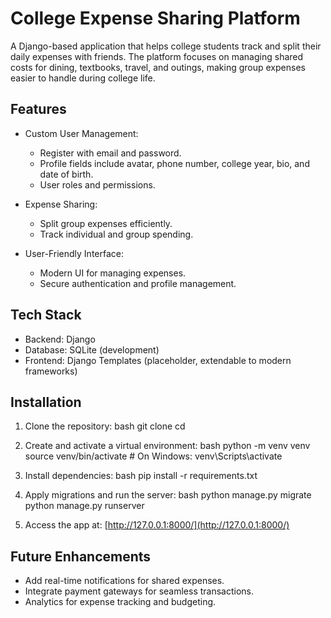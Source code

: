 # College Expense Sharing Platform

A Django-based application that helps college students track and split their daily expenses with friends. The platform focuses on managing shared costs for dining, textbooks, travel, and outings, making group expenses easier to handle during college life.

## Features
- Custom User Management:
  - Register with email and password.
  - Profile fields include avatar, phone number, college year, bio, and date of birth.
  - User roles and permissions.

- Expense Sharing:
  - Split group expenses efficiently.
  - Track individual and group spending.

- User-Friendly Interface:
  - Modern UI for managing expenses.
  - Secure authentication and profile management.

## Tech Stack
- Backend: Django
- Database: SQLite (development)
- Frontend: Django Templates (placeholder, extendable to modern frameworks)

## Installation
1. Clone the repository:
   bash
   git clone <repository-url>
   cd <project-directory>


2. Create and activate a virtual environment:
   bash
   python -m venv venv
   source venv/bin/activate  # On Windows: venv\Scripts\activate


3. Install dependencies:
   bash
   pip install -r requirements.txt


4. Apply migrations and run the server:
   bash
   python manage.py migrate
   python manage.py runserver


5. Access the app at: [http://127.0.0.1:8000/](http://127.0.0.1:8000/)

## Future Enhancements
- Add real-time notifications for shared expenses.
- Integrate payment gateways for seamless transactions.
- Analytics for expense tracking and budgeting.